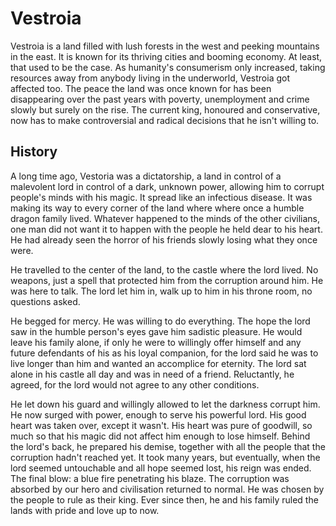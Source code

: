 # Vestroia

Vestroia is a land filled with lush forests in the west and peeking mountains in the east. It is known for its thriving cities and booming economy. At least, that used to be the case. As humanity's consumerism only increased, taking resources away from anybody living in the underworld, Vestroia got affected too. The peace the land was once known for has been disappearing over the past years with poverty, unemployment and crime slowly but surely on the rise. The current king, honoured and conservative, now has to make controversial and radical decisions that he isn't willing to.

## History
A long time ago, Vestoria was a dictatorship, a land in control of a malevolent lord in control of a dark, unknown power, allowing him to corrupt people's minds with his magic. It spread like an infectious disease. It was making its way to every corner of the land where where once a humble dragon family lived. Whatever happened to the minds of the other civilians, one man did not want it to happen with the people he held dear to his heart. He had already seen the horror of his friends slowly losing what they once were.

He travelled to the center of the land, to the castle where the lord lived. No weapons, just a spell that protected him from the corruption around him. He was here to talk. The lord let him in, walk up to him in his throne room, no questions asked.

He begged for mercy. He was willing to do everything. The hope the lord saw in the humble person's eyes gave him sadistic pleasure. He would leave his family alone, if only he were to willingly offer himself and any future defendants of his as his loyal companion, for the lord said he was to live longer than him and wanted an accomplice for eternity. The lord sat alone in his castle all day and was in need of a friend. Reluctantly, he agreed, for the lord would not agree to any other conditions.

He let down his guard and willingly allowed to let the darkness corrupt him. He now surged with power, enough to serve his powerful lord. His good heart was taken over, except it wasn't. His heart was pure of goodwill, so much so that his magic did not affect him enough to lose himself. Behind the lord's back, he prepared his demise, together with all the people that the corruption hadn't reached yet. It took many years, but eventually, when the lord seemed untouchable and all hope seemed lost, his reign was ended. The final blow: a blue fire penetrating his blaze. The corruption was absorbed by our hero and civilisation returned to normal. He was chosen by the people to rule as their king. Ever since then, he and his family ruled the lands with pride and love up to now.
